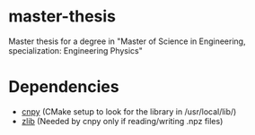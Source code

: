 # master-thesis
Master thesis for a degree in "Master of Science in Engineering, specialization: Engineering Physics"

# Dependencies
- [cnpy](https://github.com/rogersce/cnpy) (CMake setup to look for the library in /usr/local/lib/)
- [zlib](https://itsfoss.com/install-zlib-ubuntu/) (Needed by cnpy only if reading/writing .npz files)
